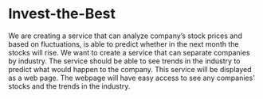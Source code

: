 # Invest-the-Best
We are creating a service that can analyze company’s stock prices and based on fluctuations, is able to predict whether in the next month the stocks will rise. We want to create a service that can separate companies by industry. The service should be able to see trends in the industry to predict what would happen to the company. This service will be displayed as a web page. The webpage will have easy access to see any companies’ stocks and the trends in the industry.
